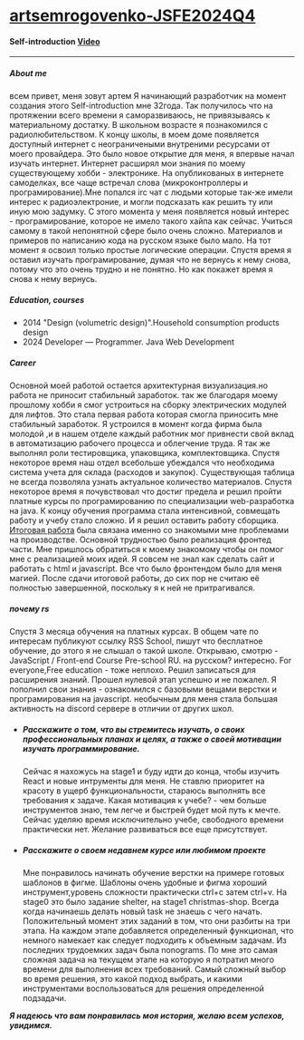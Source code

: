 # [artsemrogovenko-JSFE2024Q4](https://github.com/rolling-scopes-school/artsemrogovenko-JSFE2024Q4)

#### Self-introduction [Video]()
***
##### __About me__
всем привет, меня зовут артем Я начинающий разработчик на момент создания этого Self-introduction мне 32года. Так получилось что на протяжении всего времени я саморазвиваюсь, не привязываясь к материальному достатку. В школьном возрасте я познакомился с радиолюбительством. К концу школы, в моем доме появляется доступный интернет с неограничеными внутреними ресурсами от моего провайдера. Это было новое открытие для меня, я впервые начал изучать интернет. Интернет расширял мои знания по моему существующему хобби - электронике. На опубликованых в интернете самоделках, все чаще встречал слова (микроконтроллеры и програмирование).Мне попался irc чат с людьми которые так-же имели интерес к радиоэлектроние, и могли подсказать как решить ту или иную мою задумку. С этого момента у меня появляется новый интерес - програмирование, которое не имело такого хайпа как сейчас. Учиться самому в такой непонятной сфере было очень сложно. Материалов и примеров по написанию кода на русском языке было мало. На тот момент я освоил только простые логические операции. Спустя время я оставил изучать програмирование, думая что не вернусь к нему снова, потому что это очень трудно и не понятно. Но как покажет время я снова к нему вернусь.

  ##### _Education, courses_
   -  2014 "Design (volumetric design)".Household consumption products design
   -  2024 Developer — Programmer. Java Web Development
  ##### _Сareer_
  Основной моей работой остается архитектурная визуализация.но работа не приносит стабильный заработок. так же благодаря моему прошлому хобби я смог устроиться на сборку  электрических  модулей для лифтов. Это стала первая работа которая смогла приносить мне стабильный заработок. Я устроился в момент когда фирма была молодой ,и в нашем отделе каждый работник мог привнести свой вклад в автоматизацию рабочего процесса и облегчение труда. Я так же выполнял роли тестировщика, упаковщика, комплектовщика. Спустя некоторое время наш отдел всебольше убеждался что необходима система учета для склада (расходов и закупок). Существующая таблица не всегда позволяла узнать актуальное количество материалов. Спустя некоторое время я почувствовал что достиг предела и решил пройти платные курсы по програмированию по специализации web-разработка на java. К концу обучения программа стала интенсивной, совмещать работу и учебу стало сложно. И я решил оставить работу сборщика. [Итоговая работа](https://docs.google.com/document/d/1wDGiCHX6xZ6ycPBtPYfOXS81kUZXJB4uF2UlLIdOllU/edit?usp=sharing) была связана именно со знакомыми мне проблемами на производстве. Основной трудностью было реализация фронтед части. Мне пришлось обратиться к моему знакомому чтобы он помог мне с реализацией моих идей. Я совсем не знал как сделать сайт и работать с html и javascript. Все что было фронтендом было для меня магией. После сдачи итоговой работы, до сих пор не считаю её полностью завершенной, поскольку я к ней не притрагивался.
  ##### _почему rs_
  Спустя 3 месяца обучения на платных курсах. В общем чате по интересам публикуют ссылку RSS School, пишут что бесплатное обучение, до этого я не слышал о такой школе. Открываю, смотрю - JavaScript / Front-end Course Pre-school RU. на русском? интересно. For everyone,Free education - тоже неплохо. Решил записаться для расширения знаний. Прошел нулевой этап успешно и не пожалел. Я пополнил свои знания - ознакомился с базовыми вещами верстки и програмирования на javascript. необычным для меня стала большая активность на discord сервере в отличии от других школ.

* ##### __Расскажите о том, что вы стремитесь изучать, о своих профессиональных планах и целях, а также о своей мотивации изучать программирование.__
  Сейчас я нахожусь на stage1 и буду идти до конца, чтобы изучить React и новые интрументы для меня. Не ставлю приоритет на красоту в ущерб функциональности, стараюсь выполнять все требования к задаче. Какая мотивация к учебе?  - чем больше инструментов знаю, тем легче и быстрей будет мой путь к мечте. Сейчас уделяю время исключительно учебе, свободного времени практически нет. Желание развиваться все еще присутствует.

* ##### __Расскажите о своем недавнем курсе или любимом проекте__
  Мне понравилось начинать обучение верстки на примере готовых шаблонов в фигме. Шаблоны очень удобные и фигма хороший инструмент,уровень сложности практически ctrl+c затем ctrl+v. На stage0 это было задание shelter, на stage1 christmas-shop. Всегда когда начинаешь делать новый task не знаешь с чего начать. Положительный момент этих заданий в том, что они разбиты на три этапа. На каждом этапе добавляется определенный функционал, что немного намекает как следует подходить к объемным задачам. Из последних трудоемких задач была nonograms. По мне это самая сложная задача на текущем этапе на которую я потратил много времени для выполнения всех требований. Самый сложный выбор во время решения, это какой подход выбрать, и какими инструментами воспользоваться для решения определенной подзадачи.

___Я надеюсь что вам понравилась моя история, желаю всем успехов, увидимся.___